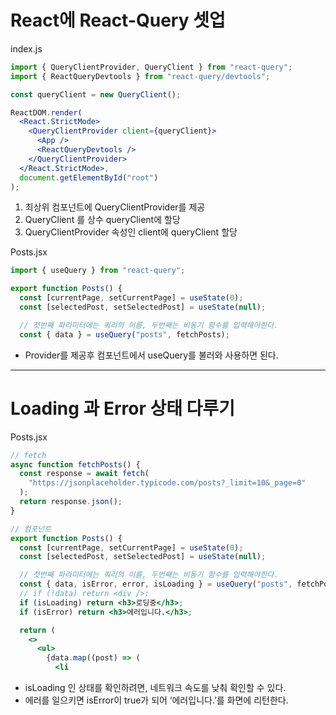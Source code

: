 # React에 React-Query 셋업

index.js

```jsx
import { QueryClientProvider, QueryClient } from "react-query";
import { ReactQueryDevtools } from "react-query/devtools";

const queryClient = new QueryClient();

ReactDOM.render(
  <React.StrictMode>
    <QueryClientProvider client={queryClient}>
      <App />
      <ReactQueryDevtools />
    </QueryClientProvider>
  </React.StrictMode>,
  document.getElementById("root")
);
```

1. 최상위 컴포넌트에 QueryClientProvider를 제공
2. QueryClient 를 상수 queryClient에 할당
3. QueryClientProvider 속성인 client에 queryClient 할당

Posts.jsx

```jsx
import { useQuery } from "react-query";

export function Posts() {
  const [currentPage, setCurrentPage] = useState(0);
  const [selectedPost, setSelectedPost] = useState(null);

  // 첫번째 파라미터에는 쿼리의 이름, 두번째는 비동기 함수를 입력해야한다.
  const { data } = useQuery("posts", fetchPosts);
```

- Provider를 제공후 컴포넌트에서 useQuery를 불러와 사용하면 된다.

---

# Loading 과 Error 상태 다루기

Posts.jsx

```jsx
// fetch
async function fetchPosts() {
  const response = await fetch(
    "https://jsonplaceholder.typicode.com/posts?_limit=10&_page=0"
  );
  return response.json();
}

// 컴포넌트
export function Posts() {
  const [currentPage, setCurrentPage] = useState(0);
  const [selectedPost, setSelectedPost] = useState(null);

  // 첫번째 파라미터에는 쿼리의 이름, 두번째는 비동기 함수를 입력해야한다.
  const { data, isError, error, isLoading } = useQuery("posts", fetchPosts);
  // if (!data) return <div />;
  if (isLoading) return <h3>로딩중</h3>;
  if (isError) return <h3>에러입니다.</h3>;

  return (
    <>
      <ul>
        {data.map((post) => (
          <li
```

- isLoading 인 상태를 확인하려면, 네트워크 속도를 낮춰 확인할 수 있다.
- 에러를 일으키면 isError이 true가 되어 ‘에러입니다.’를 화면에 리턴한다.
